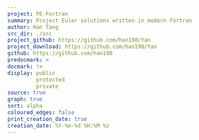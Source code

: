 ```yaml
---
project: PE-Fortran
summary: Project Euler solutions written in modern Fortran
author: Han Tang
src_dir: ./src
project_github: https://github.com/han190/Yan
project_download: https://github.com/han190/Yan
github: https://github.com/han190
predocmark: >
docmark: !>
display: public
         protected
         private
source: true
graph: true
sort: alpha
coloured_edges: false
print_creation_date: true
creation_date: %Y-%m-%d %H:%M %z
---
```

